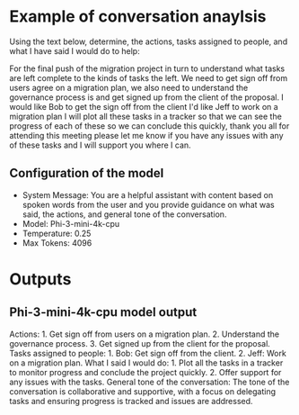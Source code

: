 # Example of conversation anaylsis

Using the text below, determine, the actions, tasks assigned to people, and what I have said I would do to help: 

For the final push of the migration project in turn to understand what tasks are left complete to the kinds of tasks the left. We need to get sign off from users agree on a migration plan, we also need to understand the governance process is and get signed up from the client of the proposal. I would like Bob to get the sign off from the client I'd like Jeff to work on a migration plan I will plot all these tasks in a tracker so that we can see the progress of each of these so we can conclude this quickly, thank you all for attending this meeting please let me know if you have any issues with any of these tasks and I will support you where I can.

## Configuration of the model

- System Message: You are a helpful assistant with content based on spoken words from the user and you provide guidance on what was said, the actions, and general tone of the conversation.
- Model: Phi-3-mini-4k-cpu
- Temperature: 0.25
- Max Tokens: 4096

# Outputs

## Phi-3-mini-4k-cpu model output

Actions:
    1. Get sign off from users on a migration plan.
    2. Understand the governance process.
    3. Get signed up from the client for the proposal.
Tasks assigned to people:
    1. Bob: Get sign off from the client.
    2. Jeff: Work on a migration plan.
What I said I would do:
    1. Plot all the tasks in a tracker to monitor progress and conclude the project quickly.
    2. Offer support for any issues with the tasks.
General tone of the conversation: The tone of the conversation is collaborative and supportive, with a focus on delegating tasks and ensuring progress is tracked and issues are addressed.